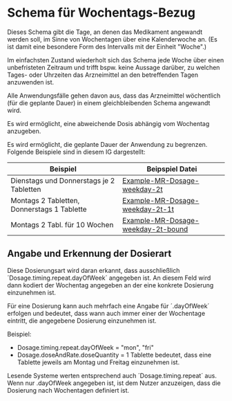 # Schema für Wochentags-Bezug

Dieses Schema gibt die Tage, an denen das Medikament angewandt werden soll, im Sinne von Wochentagen über eine Kalenderwoche an. (Es ist damit eine besondere Form des Intervalls mit der Einheit "Woche".)

Im einfachsten Zustand wiederholt sich das Schema jede Woche über einen unbefristeten Zeitraum und trifft bspw. keine Aussage darüber, zu welchen Tages- oder Uhrzeiten das Arzneimittel an den betreffenden Tagen anzuwenden ist.

Alle Anwendungsfälle gehen davon aus, dass das Arzneimittel wöchentlich (für die geplante Dauer) in einem gleichbleibenden Schema angewandt wird.

Es wird ermöglicht, eine abweichende Dosis abhängig vom Wochentag anzugeben.

Es wird ermöglicht, die geplante Dauer der Anwendung zu begrenzen.   
Folgende Beispiele sind in diesem IG dargestellt:

| Beispiel    | Beipspiel Datei |
| -------- | ------- |
| Dienstags und Donnerstags je 2 Tabletten | [Example-MR-Dosage-weekday-2t](./MedicationRequest-Example-MR-Dosage-weekday-2t.html)    |
| Montags 2 Tabletten, Donnerstags 1 Tablette | [Example-MR-Dosage-weekday-2t-1t](./MedicationRequest-Example-MR-Dosage-weekday-2t-1t.html)     |
| Montags 2 Tabl. für 10 Wochen  | [Example-MR-Dosage-weekday-2t-bound](./MedicationRequest-Example-MR-Dosage-weekday-2t-bound.html)    |

## Angabe und Erkennung der Dosierart

Diese Dosierungsart wird daran erkannt, dass ausschließlich ´Dosage.timing.repeat.dayOfWeek´ angegeben ist. An diesem Feld wird dann kodiert der Wochentag angegeben an der eine konkrete Dosierung einzunehmen ist.

Für eine Dosierung kann auch mehrfach eine Angabe für ´.dayOfWeek´ erfolgen und bedeutet, dass wann auch immer einer der Wochentage eintritt, die angegebene Dosierung einzunehmen ist.

Beispiel:
- Dosage.timing.repeat.dayOfWeek = "mon", "fri"
- Dosage.doseAndRate.doseQuantity = 1 Tablette
bedeutet, dass eine Tablette jeweils am Montag und Freitag einzunehmen ist.

Lesende Systeme werten entsprechend auch ´Dosage.timing.repeat´ aus. Wenn nur .dayOfWeek angegeben ist, ist dem Nutzer anzuzeigen, dass die Dosierung nach Wochentagen definiert ist.
